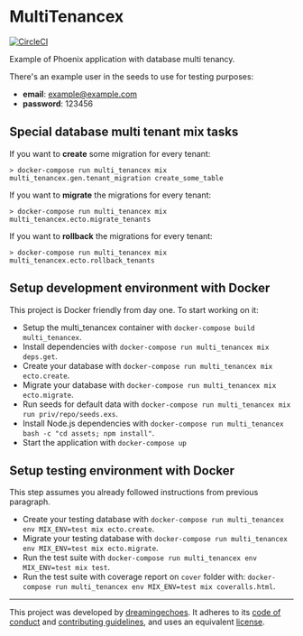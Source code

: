 # MultiTenancex

[![CircleCI](https://circleci.com/gh/dreamingechoes/multi_tenancex.svg?style=shield)](https://circleci.com/gh/dreamingechoes/multi_tenancex)

Example of Phoenix application with database multi tenancy.

There's an example user in the seeds to use for testing purposes:

- **email**: example@example.com
- **password**: 123456

## Special database multi tenant mix tasks

If you want to **create** some migration for every tenant:


```
> docker-compose run multi_tenancex mix multi_tenancex.gen.tenant_migration create_some_table
```


If you want to **migrate** the migrations for every tenant:


```
> docker-compose run multi_tenancex mix multi_tenancex.ecto.migrate_tenants
```

If you want to **rollback** the migrations for every tenant:


```
> docker-compose run multi_tenancex mix multi_tenancex.ecto.rollback_tenants
```

## Setup development environment with Docker

This project is Docker friendly from day one. To start working on it:

* Setup the multi_tenancex container with `docker-compose build multi_tenancex`.
* Install dependencies with `docker-compose run multi_tenancex mix deps.get`.
* Create your database with `docker-compose run multi_tenancex mix ecto.create`.
* Migrate your database with `docker-compose run multi_tenancex mix ecto.migrate`.
* Run seeds for default data with `docker-compose run multi_tenancex mix run priv/repo/seeds.exs`.
* Install Node.js dependencies with `docker-compose run multi_tenancex bash -c "cd assets; npm install"`.
* Start the application with `docker-compose up`

## Setup testing environment with Docker

This step assumes you already followed instructions from previous paragraph.

* Create your testing database with `docker-compose run multi_tenancex env MIX_ENV=test mix ecto.create`.
* Migrate your testing database with `docker-compose run multi_tenancex env MIX_ENV=test mix ecto.migrate`.
* Run the test suite with `docker-compose run multi_tenancex env MIX_ENV=test mix test`.
* Run the test suite with coverage report on `cover` folder with: `docker-compose run multi_tenancex env MIX_ENV=test mix coveralls.html`.

----------------------------

This project was developed by [dreamingechoes](https://github.com/dreamingechoes).
It adheres to its [code of conduct](https://github.com/dreamingechoes/base/blob/master/files/CODE_OF_CONDUCT.md) and
[contributing guidelines](https://github.com/dreamingechoes/base/blob/master/files/CONTRIBUTING.md), and uses an equivalent [license](https://github.com/dreamingechoes/base/blob/master/files/LICENSE).

